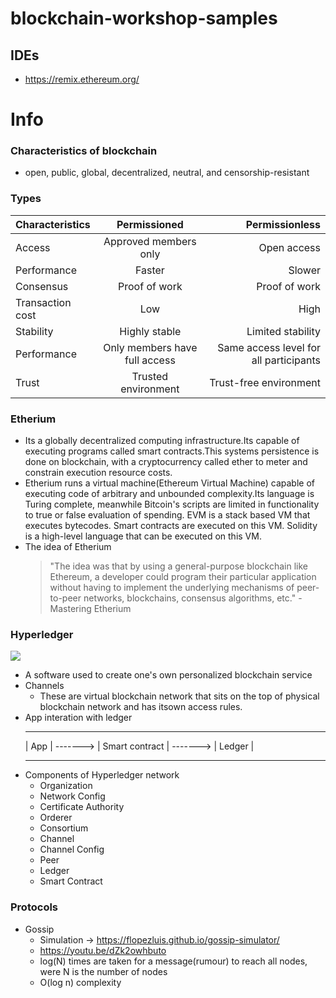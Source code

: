 # blockchain-workshop-samples

## IDEs
- https://remix.ethereum.org/


# Info

### Characteristics of blockchain
 - open, public, global, decentralized, neutral, and censorship-resistant
 ### Types
 
  | Characteristics   |      Permissioned      |  Permissionless |
  |:----------|:-------------:|------:|
  | Access |  Approved members only | Open access |
  | Performance |    Faster   |   Slower |
  | Consensus | Proof of work |    Proof of work |
  | Transaction cost |    Low   |   High |
  | Stability |    Highly stable   |   Limited stability |
  | Performance |    Only members have full access   |   Same access level for all participants |
  | Trust |    Trusted environment   |   Trust-free environment |

### Etherium
 - Its a globally decentralized computing infrastructure.Its capable of executing programs called smart contracts.This systems persistence is done on blockchain, 
   with a cryptocurrency called ether to meter and constrain execution resource costs.
 - Etherium runs a virtual machine(Ethereum Virtual Machine) capable of executing code of arbitrary and unbounded complexity.Its language is Turing complete,
   meanwhile Bitcoin's scripts are limited in functionality to true or false evaluation of spending. EVM is a stack based VM that executes bytecodes. 
   Smart contracts are executed on this VM. Solidity is a high-level language that can be executed on this VM.
 - The idea of Etherium
   > "The idea was that by using a general-purpose blockchain like Ethereum, a developer could program their particular application without having to implement the 
     underlying mechanisms of peer-to-peer networks, blockchains, consensus algorithms, etc." - Mastering Etherium

### Hyperledger
[![](http://img.youtube.com/vi/vs8q1-xvoBE/0.jpg)](http://www.youtube.com/watch?v=vs8q1-xvoBE "")
 + A software used to create one's own personalized blockchain service
 + Channels
   - These are virtual blockchain network that sits on the top of physical blockchain network and has itsown access rules.  
 + App interation with ledger
   ----------           ------------------          ------------
   |   App  |  -------> | Smart contract | -------> |   Ledger |
   ----------           ------------------          ------------
 + Components of Hyperledger network
   - Organization
   - Network Config
   - Certificate Authority
   - Orderer
   - Consortium
   - Channel
   - Channel Config
   - Peer
   - Ledger
   - Smart Contract
   
### Protocols
 + Gossip
   - Simulation -> https://flopezluis.github.io/gossip-simulator/  
   - https://youtu.be/dZk2owhbuto
   - log(N) times are taken for a message(rumour) to reach all nodes, were N is the number of nodes
   - O(log n) complexity

